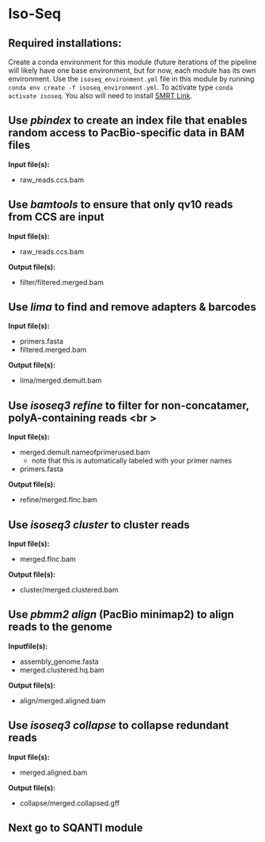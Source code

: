 # Iso-Seq 

## Required installations:
Create a conda environment for this module (future iterations of the pipeline will likely have one base environment, but for now, each module has its own environment. Use the `isoseq_environment.yml` file in this module by running `conda env create -f isoseq_environment.yml`. To activate type `conda activate isoseq`. You also will need to install [SMRT Link](https://www.pacb.com/support/software-downloads/).

## Use _pbindex_ to create an index file that enables random access to PacBio-specific data in BAM files <br />
__Input file(s):__ <br />
 - raw_reads.ccs.bam <br />

## Use _bamtools_ to ensure that only qv10 reads from CCS are input <br />
__Input file(s):__ <br />
 - raw_reads.ccs.bam <br />

__Output file(s):__ 
  - filter/filtered.merged.bam <br />

## Use _lima_ to find and remove adapters & barcodes <br />
__Input file(s):__ <br />
 - primers.fasta <br />
 - filtered.merged.bam <br />

__Output file(s):__ 
  - lima/merged.demult.bam <br />

## Use _isoseq3 refine_ to filter for non-concatamer, polyA-containing reads <br \>
  __Input file(s):__ <br />
  - merged.demult.nameofprimerused.bam <br />
     - note that this is automatically labeled with your primer names <br />
  - primers.fasta <br />

__Output file(s):__ <br />
- refine/merged.flnc.bam

## Use _isoseq3 cluster_ to cluster reads <br />
__Input file(s):__ <br />
- merged.flnc.bam

__Output file(s):__ <br />
- cluster/merged.clustered.bam <br />

## Use _pbmm2 align_ (PacBio minimap2) to align reads to the genome <br />
__Inputfile(s):__ <br />
- assembly_genome.fasta <br />
- merged.clustered.hq.bam <br />

__Output file(s):__ <br />
- align/merged.aligned.bam <br />

## Use _isoseq3 collapse_ to collapse redundant reads 
__Input file(s):__ <br />
- merged.aligned.bam

__Output file(s):__ <br />
- collapse/merged.collapsed.gff

## Next go to SQANTI module

